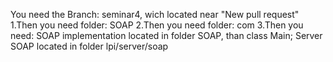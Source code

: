 You need the Branch: seminar4, wich located near "New pull request"
1.Then you need folder: SOAP
2.Then you need folder: com
3.Then you need: SOAP implementation located in folder SOAP, than class Main; Server SOAP located in folder lpi/server/soap
